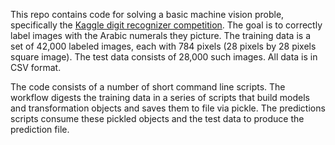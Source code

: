 This repo contains code for solving a basic machine vision proble, specifically the [Kaggle digit recognizer competition](https://www.kaggle.com/c/digit-recognizer). The goal is to correctly label images with the Arabic numerals they picture. The training data is a set of 42,000 labeled images, each with 784 pixels (28 pixels by 28 pixels square image). The test data consists of 28,000 such images. All data is in CSV format.

The code consists of a number of short command line scripts. The workflow digests the training data in a series of scripts that build models and transformation objects and saves them to file via pickle. The predictions scripts consume these pickled objects and the test data to produce the prediction file. 